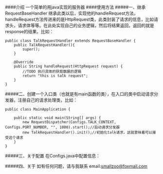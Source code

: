 ####介绍
一个简单的用java实现的服务器
####使用方法
#####一、继承RequestBaseHandler
继承此类以后，实现他的handleRequest方法，handleRequest方法传进来的是HttpRequest类，此类封装了请求的信息，比如请求头，请求体等等。在此处实现自己的业务逻辑，然后将结果返回，返回的就是response的结果。比如：

	public class TalkRequestHandler extends RequestBaseHandler {
		public TalkRequestHandler(){
			super();	
		}
		
		@Override
		public String handleRequest(HttpRequest request) {
			//TODO 执行具体的获取数据的逻辑
			return "this is talk request";
		}	
	}
#####二、创建一个入口类（也就是有main函数的类），在入口的类中启动请求分发器，注册自己的请求处理类，比如：
	
	public class MainApplication {
		
		public static void main(String[] args) {
			new RequestDispatcher(Configs.TALK_CONTEXT, Configs.PORT_NUMBER, "", 1000).start();//启动请求分发器
			new TalkRequestHandler().init();//初始化talk请求，这就意味着可以接受这个请求
		}
	}

#####三、关于配置
在Configs.java中配置信息：

#####四、关于
如有任何问题，请与我联系 email:smallzoo@foxmail.com